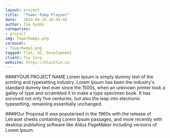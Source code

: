 ```yaml
---
layout: project
title:  "Tower Ramp Playset"
date:   2014-04-25 16:54:46
author: Tom Goddu
categories:
- project
img: TowerRamp1.png
carousel:
- TowerRamp1.png
tagged: Flat, UI, Development
client: Toy Corp.
website: https://blacktie.co
---
```

####YOUR PROJECT NAME
Lorem Ipsum is simply dummy text of the printing and typesetting industry. Lorem Ipsum has been the industry's standard dummy text ever since the 1500s, when an unknown printer took a galley of type and scrambled it to make a type specimen book. It has survived not only five centuries, but also the leap into electronic typesetting, remaining essentially unchanged.

####Our Proposal
It was popularised in the 1960s with the release of Letraset sheets containing Lorem Ipsum passages, and more recently with desktop publishing software like Aldus PageMaker including versions of Lorem Ipsum.

